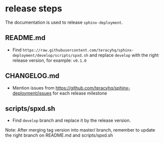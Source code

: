 release steps
=============

The documentation is used to release `sphinx-deployment`.

README.md
---------

- Find `https://raw.githubusercontent.com/teracyhq/sphinx-deployment/develop/scripts/spxd.sh` and
replace `develop` with the right release version, for example: `v0.1.0`

CHANGELOG.md
------------

- Mention issues from https://github.com/teracyhq/sphinx-deployment/issues for each release milestone


scripts/spxd.sh
---------------

- Find `develop` branch and replace it by the release version.

Note: After merging tag version into master/ branch, remember to update the right branch on
README.md and scripts/spxd.sh
